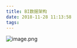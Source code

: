 ```yaml
---
title: BI数据架构
date: 2018-11-28 11:13:58
tags:
---
```

![image.png](https://upload-images.jianshu.io/upload_images/5189695-4591d567c4b177e1.png?imageMogr2/auto-orient/strip%7CimageView2/2/w/1240)
